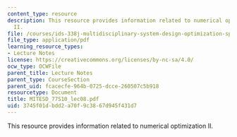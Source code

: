 ```yaml
---
content_type: resource
description: This resource provides information related to numerical optimization
  II.
file: /courses/ids-338j-multidisciplinary-system-design-optimization-spring-2010/3745f01dbdd2a70f9c3867d945f431d7_MITESD_77S10_lec08.pdf
file_type: application/pdf
learning_resource_types:
- Lecture Notes
license: https://creativecommons.org/licenses/by-nc-sa/4.0/
ocw_type: OCWFile
parent_title: Lecture Notes
parent_type: CourseSection
parent_uid: fcacecfe-964b-0725-dcce-260507c5b918
resourcetype: Document
title: MITESD_77S10_lec08.pdf
uid: 3745f01d-bdd2-a70f-9c38-67d945f431d7
---
```

This resource provides information related to numerical optimization II.
